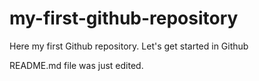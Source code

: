 # my-first-github-repository
Here my first Github repository. Let's get started in Github

README.md file was just edited.
